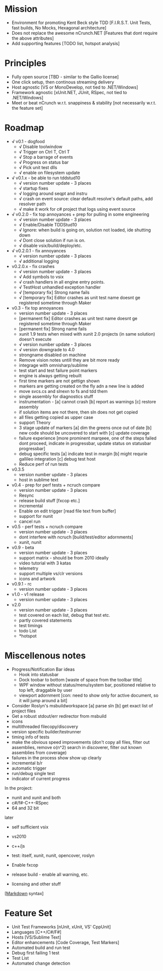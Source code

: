 ﻿# Mission
  - Environment for promoting Kent Beck style TDD [F.I.R.S.T. Unit Tests, fast builds, No Mocks, Hexagonal architecture]
  - Does not replace the awesome nCrunch.NET [Features that dont require the above attributes]
  - Add supporting features [TODO list, hotspot analysis]

# Principles
  - Fully open source [TBD - similar to the Gallio license]
  - One click setup, then continous streaming delivery
  - Host agnostic [VS or MonoDevelop, not tied to .NET/Windows]
  - Framework agnostic [xUnit.NET, JUnit, RSpec, not tied to .NET/Windows]
  - Meet or beat nCrunch w.r.t. snappiness & stability [not necessarily w.r.t. the feature set]

# Roadmap
  - √ v0.1 - dogfood
    - √ Disable toolwindow
    - √ Trigger on Ctrl T, Ctrl T
    - √ Stop a barrage of events
    - √ Progress on status bar
    - √ Pick unit test dlls
    - √ enable on filesystem update
  - √ v0.1.x - be able to run tddstud10
    - √ version number update - 3 places
    - √ startup fixes
    - √ logging around seqpt and instru
    - √ crash on event source: clear default resolve's default paths, add resolver path
    - √ make it work for c# project that logs using event source
  - √ v0.2.0 - fix top annoyances + prep for pulling in some engineering
    - √ version number update - 3 places
    - √ Enable/Disable TDDStud10
    - √ Ignore: when build is going on, solution not loaded, ide shutting down
    - √ Dont close solution if run is on.
    - √ disable vsix/build/deploy/etc.
  - √ v0.2.0.1 - fix annoyances
    - √ version number update - 3 places
    - √ additional logging
  - v0.2.0.x - fix crashes
    - √ version number update - 3 places
    - √ Add symbols to vsix
    - √ crash handlers in all engine entry points.
    - √ TestHost unhandled exception handler
    - √ [temporary fix] Strong name fails
    - √ [temporary fix] Editor crashes as unit test name doesnt ge registered sometime through Maker
  - v0.3 - fix top annoyances
    - version number update - 3 places
    - [permanent fix] Editor crashes as unit test name doesnt ge registered sometime through Maker
    - [permanent fix] Strong name fails
    - xunit 1.9 tests when mixed with xunit 2.0 projects (in same solution) doesn't execute
    - √ version number update - 3 places
    - √ version downgrade to 4.0
    - strongname disabled on machine
    - Remove vision notes untill they are bit more ready
    - integrage with omnisharp/sublime
    - test start and test failure point markers
    - engine is always getting rebuilt
    - first time markers are not gettign shown
    - markers are getting created on the fly adn a new line is added
    - move svcs.cs and slnexn to fs and tdd them
    - single assembly for diagnostics stuff
    - instrumentation - [a] cannot crash [b] report as warnings [c] restore assembly
    - if solution items are not there, then sln does not get copied
    - all files getting copied as upper case
    - support Theory
    - 3 stage update of markers [a] dim the greens once out of date [b] new code should be uncovered to start with [c] update coverage
    - failure experience [more prominent marqeee, one of the steps failed dont proceed, indicate in progressbar, update status on statusbar progressbar]
    - debug specific tests [a] indicate test in margin [b] might requrie gallileo integration [c] debug test host
    - Reduce perf of run tests
  - v0.3.5
    - version number update - 3 places
    - host in sublime text
  - v0.4 - prep for perf tests + ncruch compare
    - version number update - 3 places
    - Resync
    - release build stuff [fxcop etc.]
    - incremental
    - Enable on edit trigger [read file text from buffer]
    - support for nunit
    - cancel run
  - v0.5 - perf tests + ncruch compare
    - version number update - 3 places
    - dont interfere with ncruch [build/test/editor adornments]
    - xunit, nunit
  - v0.9 - beta
    - version number update - 3 places
    - support matrix - should be from 2010 ideally
    - video tutorial with 3 katas
    - telemetry
    - support multiple vs/clr versions
    - icons and artwork
  - v0.9.1 - rc
    - version number update - 3 places
  - v1.0 - v1 release
    - version number update - 3 places
  - v2.0
    - version number update - 3 places
    - test covered on each list, debug that test etc.
    - partly covered statements
    - test timings
    - todo List
    - *hotspot


# Miscellenous notes

  - Progress/Notification Bar ideas
    - Hook into statusbar
    - Dock toobar to bottom [waste of space from the toolbar title]
    - WPF window without status/menu/system bar, positioned relative to top left, draggable by user
    - viewport adornment [con: need to show only for active document, so it will jump around a bit]
  - Consider Roslyn's msbuildworkspace [a] parse sln [b] get exact list of project files
  - Get a robust stdout/err redirector from msbuild
  - icons
  - multithreaded filecopy/discovery
  - version specific builder/testrunner
  - timing info of tests
  - make the obvious speed improvements (don't copy all files, filter out assemblies, remove o(n^2) search in discoverer, filter out known assemblies from coverage)
  - failures in the process show show up clearly 
  - incremental b/r  
  - automatic trigger
  - run/debug single test
  - indicator of current progress

  In the project:
  - nunit and xunit and both
  - c#/f#-C++-RSpec
  - 64 and 32 bit

  later 
  - self sufficient vsix
  - vs2010
  - c++/js
  - test: itself, xunit, nunit, opencover, roslyn


  - Enable fxcop
  - release build - enable all warning, etc.
  - licensing and other stuff


  [[Markdown](http://daringfireball.net/projects/markdown/) syntax]

  # Feature Set #
  - Unit Test Frameworks [nUnit, xUnit, VS' CppUnit] 
  - Languages [C++/C#/F#] 
  - Hosts [VS/Sublime Text] 
  - Editor enhancements [Code Coverage, Test Markers] 
  - Automated build and run test 
  - Debug first failing 1 test 
  - Test List 
  - Automated change detection
